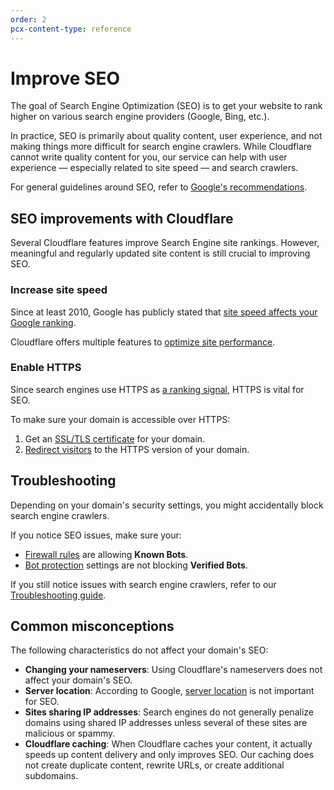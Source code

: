 ```yaml
---
order: 2
pcx-content-type: reference
---
```


# Improve SEO

The goal of Search Engine Optimization (SEO) is to get your website to rank higher on various search engine providers (Google, Bing, etc.).

In practice, SEO is primarily about quality content, user experience, and not making things more difficult for search engine crawlers. While Cloudflare cannot write quality content for you, our service can help with user experience — especially related to site speed — and search crawlers.

<Aside type="note" header="Tip:">

For general guidelines around SEO, refer to [Google's recommendations](https://developers.google.com/search/docs/advanced/guidelines/overview).

</Aside>

## SEO improvements with Cloudflare

Several Cloudflare features improve Search Engine site rankings. However, meaningful and regularly updated site content is still crucial to improving SEO.

### Increase site speed

Since at least 2010, Google has publicly stated that [site speed affects your Google ranking](https://webmasters.googleblog.com/2010/04/using-site-speed-in-web-search-ranking.html).

Cloudflare offers multiple features to [optimize site performance](https://support.cloudflare.com/hc/articles/200172856).

### Enable HTTPS

Since search engines use HTTPS as [a ranking signal](https://webmasters.googleblog.com/2014/08/https-as-ranking-signal.html), HTTPS is vital for SEO.

To make sure your domain is accessible over HTTPS:

1.  Get an [SSL/TLS certificate](https://developers.cloudflare.com/ssl/get-started) for your domain.
2.  [Redirect visitors](https://developers.cloudflare.com/ssl/edge-certificates/additional-options/always-use-https) to the HTTPS version of your domain.

## Troubleshooting

Depending on your domain's security settings, you might accidentally block search engine crawlers.

If you notice SEO issues, make sure your:

*   [Firewall rules](https://developers.cloudflare.com/firewall/known-issues-and-faq#caution-about-potentially-blocking-bots) are allowing **Known Bots**.
*   [Bot protection](https://developers.cloudflare.com/bots/concepts/bot#verified-bots) settings are not blocking **Verified Bots**.

If you still notice issues with search engine crawlers, refer to our [Troubleshooting guide](https://support.cloudflare.com/hc/articles/200169806).

## Common misconceptions

The following characteristics do not affect your domain's SEO:

*   **Changing your nameservers**: Using Cloudflare's nameservers does not affect your domain's SEO.
*   **Server location**: According to Google, [server location](http://www.seroundtable.com/seo-geo-location-server-google-17468.html) is not important for SEO.
*   **Sites sharing IP addresses**: Search engines do not generally penalize domains using shared IP addresses unless several of these sites are malicious or spammy.
*   **Cloudflare caching**: When Cloudflare caches your content, it actually speeds up content delivery and only improves SEO. Our caching does not create duplicate content, rewrite URLs, or create additional subdomains.
